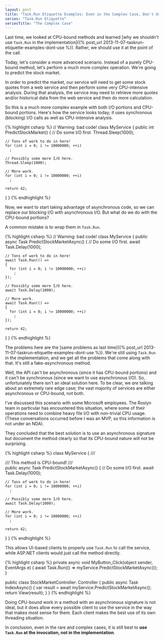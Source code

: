 ```yaml
---
layout: post
title: "Task.Run Etiquette Examples: Even in the Complex Case, Don't Use Task.Run in the Implementation"
series: "Task.Run Etiquette"
seriesTitle: "The Complex Case"
---
```

Last time, we looked at CPU-bound methods and learned [why we shouldn't use `Task.Run` in the implementation]({% post_url 2013-11-07-taskrun-etiquette-examples-dont-use %}). Rather, we should use it at the point of the call.

Today, let's consider a more advanced scenario. Instead of a purely CPU-bound method, let's perform a much more complex operation. We're going to predict the stock market.

In order to predict the market, our service will need to get some stock quotes from a web service and then perform some very CPU-intensive analysis. During that analysis, the service may need to retrieve more quotes and/or historical data from the web service and then do more calculation.

So this is a much more complex example with both I/O portions and CPU-bound portions. Here's how the service looks today; it uses synchronous (blocking) I/O calls as well as CPU-intensive analysis.

{% highlight csharp %}
// Warning: bad code!
class MyService
{
  public int PredictStockMarket()
  {
    // Do some I/O first.
    Thread.Sleep(1000);

    // Tons of work to do in here!
    for (int i = 0; i != 10000000; ++i)
      ;

    // Possibly some more I/O here.
    Thread.Sleep(1000);

    // More work.
    for (int i = 0; i != 10000000; ++i)
      ;

    return 42;
  }
}
{% endhighlight %}

Now, we want to start taking advantage of asynchronous code, so we can replace our blocking I/O with asynchronous I/O. But what do we do with the CPU-bound portions?

A common mistake is to wrap them in `Task.Run`.

{% highlight csharp %}
// Warning: bad code!
class MyService
{
  public async Task<int> PredictStockMarketAsync()
  {
    // Do some I/O first.
    await Task.Delay(1000);

    // Tons of work to do in here!
    await Task.Run(() =>
    {
      for (int i = 0; i != 10000000; ++i)
        ;
    });

    // Possibly some more I/O here.
    await Task.Delay(1000);

    // More work.
    await Task.Run(() =>
    {
      for (int i = 0; i != 10000000; ++i)
        ;
    });

    return 42;
  }
}
{% endhighlight %}

The problems here are the [same problems as last time]({% post_url 2013-11-07-taskrun-etiquette-examples-dont-use %}). We're still using `Task.Run` in the implementation, and we get all the problems that come along with that. It's still a fake-asynchronous method.

Well, the API can't be asynchronous (since it has CPU-bound portions) and it can't be synchronous (since we want to use asynchronous I/O). So, unfortunately there isn't an ideal solution here. To be clear, we _are_ talking about an extremely rare edge case; the vast majority of services are either asynchronous or CPU-bound, not both.

I've discussed this scenario with some Microsoft employees. The Roslyn team in particular has encountered this situation, where some of their operations need to combine heavy file I/O with non-trivial CPU usage. (These conversations occurred before I was an MVP, so this information is not under an NDA).

They concluded that the best solution is to use an asynchronous signature but document the method clearly so that its CPU-bound nature will not be surprising.

{% highlight csharp %}
class MyService
{
  /// <summary>
  /// This method is CPU-bound!
  /// </summary>
  public async Task<int> PredictStockMarketAsync()
  {
    // Do some I/O first.
    await Task.Delay(1000);

    // Tons of work to do in here!
    for (int i = 0; i != 10000000; ++i)
      ;

    // Possibly some more I/O here.
    await Task.Delay(1000);

    // More work.
    for (int i = 0; i != 10000000; ++i)
      ;

    return 42;
  }
}
{% endhighlight %}

This allows UI-based clients to properly use `Task.Run` to call the service, while ASP.NET clients would just call the method directly.

{% highlight csharp %}
private async void MyButton_Click(object sender, EventArgs e)
{
  await Task.Run(() => myService.PredictStockMarketAsync());
}

public class StockMarketController: Controller
{
  public async Task<ActionResult> IndexAsync()
  {
    var result = await myService.PredictStockMarketAsync();
    return View(result);
  }
}
{% endhighlight %}

Doing CPU-bound work in a method with an asynchronous signature is not ideal, but it does allow every possible client to use the service in the way that makes most sense for them. Each client makes the best use of its own threading situation.

In conclusion, even in the rare and complex cases, it is still best to **use `Task.Run` at the invocation, not in the implementation**.

